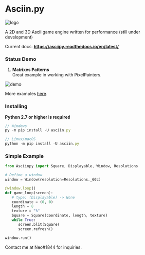 # Asciin.py

![logo](https://raw.githubusercontent.com/Rickaym/Asciin.py/main/assets/inverted_logo.png)

A 2D and 3D Ascii game engine written for performance (still under development)

Current docs: **https://asciipy.readthedocs.io/en/latest/**

### Status Demo

1. **Matrixes Patterns**
   <br> Great example in working with PixelPainters.

![demo](https://raw.githubusercontent.com/Rickaym/Asciin.py/main/assets/LuckyDevStuff_render.gif)

More examples [here](https://github.com/Rickaym/Asciin.py/tree/main/examples/).

### Installing

**Python 2.7 or higher is required**

```js
// Windows
py -m pip install -U asciin.py

// Linux/macOS
python -m pip install -U asciin.py
```

### Simple Example

```py
from Asciinpy import Square, Displayable, Window, Resolutions

# Define a window
window = Window(resolution=Resolutions._60c)

@window.loop()
def game_loop(screen):
   # type: (Displayable) -> None
   coordinate = (0, 0)
   length = 8
   texture = "%"
   Square = Square(coordinate, length, texture)
   while True:
      screen.blit(Square)
      screen.refresh()

window.run()
```

Contact me at Neo#1844 for inquiries.
